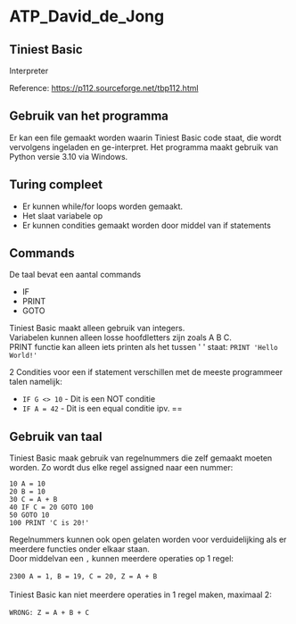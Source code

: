 # ATP_David_de_Jong

## Tiniest Basic

Interpreter

Reference: https://p112.sourceforge.net/tbp112.html


## Gebruik van het programma

Er kan een file gemaakt worden waarin Tiniest Basic code staat, die wordt vervolgens ingeladen en ge-interpret.
Het programma maakt gebruik van Python versie 3.10 via Windows.

## Turing compleet

- Er kunnen while/for loops worden gemaakt.
- Het slaat variabele op
- Er kunnen condities gemaakt worden door middel van if statements

## Commands

De taal bevat een aantal commands

- IF
- PRINT
- GOTO

Tiniest Basic maakt alleen gebruik van integers.<br />
Variabelen kunnen alleen losse hoofdletters zijn zoals A B C. <br />
PRINT functie kan alleen iets printen als het tussen ' ' staat: `PRINT 'Hello World!'`

2 Condities voor een if statement verschillen met de meeste programmeer talen namelijk:
- `IF G <> 10` - Dit is een NOT conditie
- `IF A = 42` - Dit is een equal conditie ipv. ==

## Gebruik van taal

Tiniest Basic maak gebruik van regelnummers die zelf gemaakt moeten worden. Zo wordt dus elke regel assigned naar een nummer:<br />
```
10 A = 10
20 B = 10
30 C = A + B
40 IF C = 20 GOTO 100
50 GOTO 10
100 PRINT 'C is 20!'
```
Regelnummers kunnen ook open gelaten worden voor verduidelijking als er meerdere functies onder elkaar staan.<br />
Door middelvan een `,` kunnen meerdere operaties op 1 regel:<br /><br />
`2300 A = 1, B = 19, C = 20, Z = A + B`<br /><br />
Tiniest Basic kan niet meerdere operaties in 1 regel maken, maximaal 2:<br /><br />
`WRONG: Z = A + B + C`
